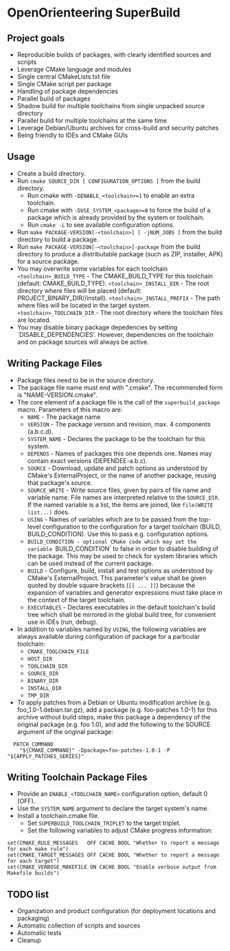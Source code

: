 # OpenOrienteering SuperBuild

## Project goals

- Reproducible builds of packages, with clearly identified sources and scripts
- Leverage CMake language and modules
- Single central CMakeLists.txt file
- Single CMake script per package
- Handling of package dependencies
- Parallel build of packages
- Shadow build for multiple toolchains from single unpacked source directory
- Parallel build for multiple toolchains at the same time
- Leverage Debian/Ubuntu archives for cross-build and security patches
- Being friendly to IDEs and CMake GUIs


## Usage

- Create a build directory.
- Run `cmake SOURCE_DIR [ CONFIGURATION_OPTIONS ]` from the build directory.
  - Run cmake with `-DENABLE_<toolchain>=1` to enable an extra toolchain.
  - Run cmake with `-DUSE_SYSTEM_<package>=0` to force the build of a package
    which is already provided by the system or toolchain.
  - Run `cmake -L` to see available configuration options.
- Run `make PACKAGE-VERSION[-<toolchain>] [ -jNUM_JOBS ]` from the build
  directory to build a package.
- Run `make PACKAGE-VERSION[-<toolchain>]-package` from the build directory to
  produce a distributable package (such as ZIP, installer, APK) for a source
  package.
- You may overwrite some variables for each toolchain
  `<toolchain>_BUILD_TYPE`      - The CMAKE_BUILD_TYPE for this toolchain
                                  (default: CMAKE_BUILD_TYPE).
  `<toolchain>_INSTALL_DIR`     - The root directory where files will be placed
                                  (default: PROJECT_BINARY_DIR/<toolchain>/install).
  `<toolchain>_INSTALL_PREFIX`  - The path where files will be located in the target system.
  `<toolchain>_TOOLCHAIN_DIR`   - The root directory where the toolchain files are located.
- You may disable binary package depedencies by setting `DISABLE_DEPENDENCIES'.
  However, dependencies on the toolchain and on package sources will always be active.


## Writing Package Files

- Package files need to be in the source directory.
- The package file name must end with ".cmake".
  The recommended form is "NAME-VERSION.cmake".
- The core element of a package file is the call of the `superbuild_package` macro.
  Parameters of this macro are:
  - `NAME`           - The package name
  - `VERSION`        - The package version and revision, max. 4 components (a.b.c.d).
  - `SYSTEM_NAME`    - Declares the package to be the toolchain for this system.
  - `DEPENDS`        - Names of packages this one depends one.
                       Names may contain exact versions (DEPENDEE-a.b.c).
  - `SOURCE`         - Download, update and patch options as understood by
                       CMake's ExternalProject, or the name of another package,
                       reusing that package's source.
  - `SOURCE_WRITE`   - Write source files, given by pairs of file name and variable name.
                       File names are interpreted relative to the `SOURCE_DIR`.
                       If the named variable is a list, the items are joined,
                       like `file(WRITE list...)` does.
  - `USING`          - Names of variables which are to be passed from the top-level
                       configuration to the configuration for a target toolchain (BUILD,
                       BUILD_CONDITION). Use this to pass e.g. configuration options.
  - `BUILD_CONDITION - optional CMake code which may set the variable `BUILD_CONDITION`
                       to false in order to disable building of the package.
                       This may be used to check for system libraries which can
                       be used instead of the current package.
  - `BUILD`          - Configure, build, install and test options as understood
                       by CMake's ExternalProject. This parameter's value shall
                       be given quoted by double square brackets (`[[ ... ]]`)
                       because the expansion of variables and generator expressions
                       must take place in the context of the target toolchain.
  - `EXECUTABLES`    - Declares executables in the default toolchain's build tree
                       which shall be mirrored in the global build tree, for
                       convenient use in IDEs (run, debug).
- In addition to variables named by `USING`, the following variables are always
  available during configuration of package for a particular toolchain:
  - `CMAKE_TOOLCHAIN_FILE`
  - `HOST_DIR`
  - `TOOLCHAIN_DIR`
  - `SOURCE_DIR`
  - `BINARY_DIR`
  - `INSTALL_DIR`
  - `TMP_DIR`
- To apply patches from a Debian or Ubuntu modification archive
  (e.g. foo_1.0-1.debian.tar.gz), add a package (e.g. foo-patches 1.0-1) for
  this archive without build steps, make this package a dependency of the
  original package (e.g. foo 1.0), and add the following to the SOURCE argument
  of the original package:
  
~~~
  PATCH_COMMAND
    "${CMAKE_COMMAND}" -Dpackage=foo-patches-1.0-1 -P "${APPLY_PATCHES_SERIES}"
~~~


## Writing Toolchain Package Files

- Provide an `ENABLE_<TOOLCHAIN_NAME>` configuration option, default 0 (OFF).
- Use the `SYSTEM_NAME` argument to declare the target system's name.
- Install a toolchain.cmake file.
  - Set `SUPERBUILD_TOOLCHAIN_TRIPLET` to the target triplet.
  - Set the following variables to adjust CMake progress information:
  
~~~
set(CMAKE_RULE_MESSAGES   OFF CACHE BOOL "Whether to report a message for each make rule")
set(CMAKE_TARGET_MESSAGES OFF CACHE BOOL "Whether to report a message for each target")
set(CMAKE_VERBOSE_MAKEFILE ON CACHE BOOL "Enable verbose output from Makefile builds")
~~~


## TODO list

- Organization and product configuration (for deployment locations and packaging)
- Automatic collection of scripts and sources
- Automatic tests
- Cleanup

